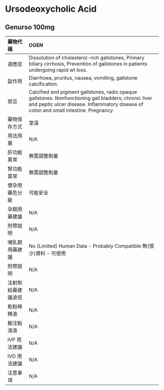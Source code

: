 # Ursodeoxycholic Acid

## Genurso 100mg

| 藥物代碼           | OGEN                                                                                                                                                                                           |
|:-------------------|:-----------------------------------------------------------------------------------------------------------------------------------------------------------------------------------------------|
| 適應症             | Dissolution of cholesterol-rich gallstones, Primary biliary cirrhosis, Prevention of gallstones in patients undergoing rapid wt loss.                                                          |
| 副作用             | Diarrhoea, pruritus, nausea, vomiting, gallstone calcification.                                                                                                                                |
| 禁忌               | Calcified and pigment gallstones, radio opaque gallstones. Nonfunctioning gall bladders; chronic liver and peptic ulcer disease. Inflammatory disease of colon and small intestine. Pregnancy. |
| 藥物保存方式       | 室溫                                                                                                                                                                                           |
| 用法用量           | N/A                                                                                                                                                                                            |
| 肝功能異常         | 無需調整劑量                                                                                                                                                                                   |
| 腎功能異常         | 無需調整劑量                                                                                                                                                                                   |
| 懷孕用藥危分級     | 可能安全                                                                                                                                                                                       |
| 孕期用藥建議       | N/A                                                                                                                                                                                            |
| 附帶說明           | N/A                                                                                                                                                                                            |
| 哺乳期用藥建議     | No (Limited) Human Data - Probably Compatible 無(很少)資料 - 可使用                                                                                                                            |
| 附帶說明           | N/A                                                                                                                                                                                            |
| 注射劑給藥建議途徑 | N/A                                                                                                                                                                                            |
| 乾粉稀釋液         | N/A                                                                                                                                                                                            |
| 輸注點滴液         | N/A                                                                                                                                                                                            |
| IVP 用法建議       | N/A                                                                                                                                                                                            |
| IVD 用法建議       | N/A                                                                                                                                                                                            |
| 注意事項           | N/A                                                                                                                                                                                            |


